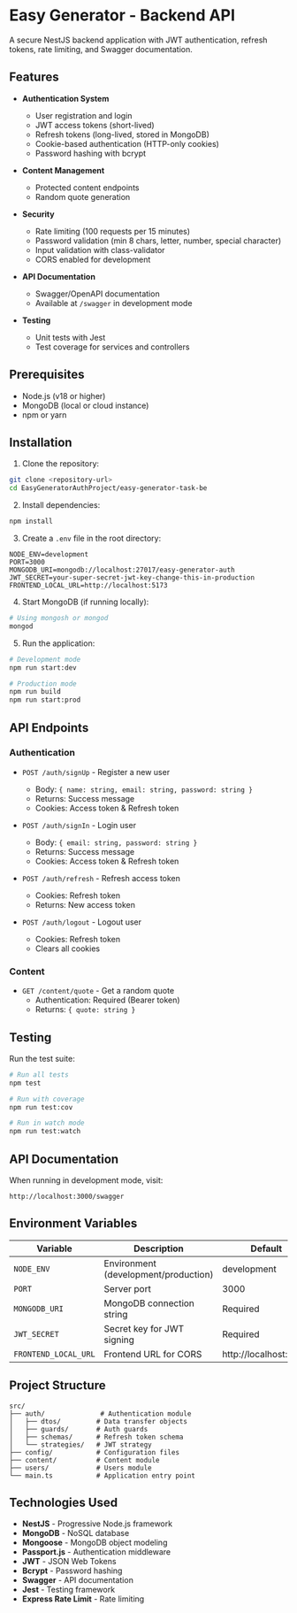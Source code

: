 # Easy Generator - Backend API

A secure NestJS backend application with JWT authentication, refresh tokens, rate limiting, and Swagger documentation.

## Features

- **Authentication System**
  - User registration and login
  - JWT access tokens (short-lived)
  - Refresh tokens (long-lived, stored in MongoDB)
  - Cookie-based authentication (HTTP-only cookies)
  - Password hashing with bcrypt
  
- **Content Management**
  - Protected content endpoints
  - Random quote generation
  
- **Security**
  - Rate limiting (100 requests per 15 minutes)
  - Password validation (min 8 chars, letter, number, special character)
  - Input validation with class-validator
  - CORS enabled for development
  
- **API Documentation**
  - Swagger/OpenAPI documentation
  - Available at `/swagger` in development mode
  
- **Testing**
  - Unit tests with Jest
  - Test coverage for services and controllers

## Prerequisites

- Node.js (v18 or higher)
- MongoDB (local or cloud instance)
- npm or yarn

## Installation

1. Clone the repository:
```bash
git clone <repository-url>
cd EasyGeneratorAuthProject/easy-generator-task-be
```

2. Install dependencies:
```bash
npm install
```

3. Create a `.env` file in the root directory:
```env
NODE_ENV=development
PORT=3000
MONGODB_URI=mongodb://localhost:27017/easy-generator-auth
JWT_SECRET=your-super-secret-jwt-key-change-this-in-production
FRONTEND_LOCAL_URL=http://localhost:5173
```

4. Start MongoDB (if running locally):
```bash
# Using mongosh or mongod
mongod
```

5. Run the application:
```bash
# Development mode
npm run start:dev

# Production mode
npm run build
npm run start:prod
```

## API Endpoints

### Authentication

- `POST /auth/signUp` - Register a new user
  - Body: `{ name: string, email: string, password: string }`
  - Returns: Success message
  - Cookies: Access token & Refresh token

- `POST /auth/signIn` - Login user
  - Body: `{ email: string, password: string }`
  - Returns: Success message
  - Cookies: Access token & Refresh token

- `POST /auth/refresh` - Refresh access token
  - Cookies: Refresh token
  - Returns: New access token

- `POST /auth/logout` - Logout user
  - Cookies: Refresh token
  - Clears all cookies

### Content

- `GET /content/quote` - Get a random quote
  - Authentication: Required (Bearer token)
  - Returns: `{ quote: string }`

## Testing

Run the test suite:
```bash
# Run all tests
npm test

# Run with coverage
npm run test:cov

# Run in watch mode
npm run test:watch
```

## API Documentation

When running in development mode, visit:
```
http://localhost:3000/swagger
```

## Environment Variables

| Variable | Description | Default |
|----------|-------------|---------|
| `NODE_ENV` | Environment (development/production) | development |
| `PORT` | Server port | 3000 |
| `MONGODB_URI` | MongoDB connection string | Required |
| `JWT_SECRET` | Secret key for JWT signing | Required |
| `FRONTEND_LOCAL_URL` | Frontend URL for CORS | http://localhost:5173 |

## Project Structure

```
src/
├── auth/              # Authentication module
│   ├── dtos/         # Data transfer objects
│   ├── guards/       # Auth guards
│   ├── schemas/      # Refresh token schema
│   └── strategies/   # JWT strategy
├── config/           # Configuration files
├── content/          # Content module
├── users/            # Users module
└── main.ts           # Application entry point
```

## Technologies Used

- **NestJS** - Progressive Node.js framework
- **MongoDB** - NoSQL database
- **Mongoose** - MongoDB object modeling
- **Passport.js** - Authentication middleware
- **JWT** - JSON Web Tokens
- **Bcrypt** - Password hashing
- **Swagger** - API documentation
- **Jest** - Testing framework
- **Express Rate Limit** - Rate limiting

